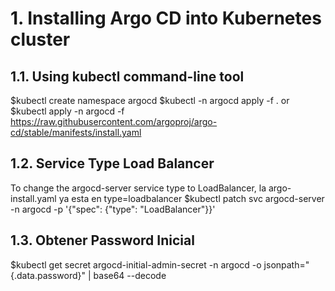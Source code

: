 # 1. Installing Argo CD into Kubernetes cluster

## 1.1. Using kubectl command-line tool
$kubectl create namespace argocd
$kubectl -n argocd apply -f . 
or
$kubectl apply -n argocd -f https://raw.githubusercontent.com/argoproj/argo-cd/stable/manifests/install.yaml 

## 1.2. Service Type Load Balancer
To change the argocd-server service type to LoadBalancer, la argo-install.yaml ya esta en type=loadbalancer
$kubectl patch svc argocd-server -n argocd -p '{"spec": {"type": "LoadBalancer"}}'


## 1.3. Obtener Password Inicial
$kubectl get secret argocd-initial-admin-secret -n argocd -o jsonpath="{.data.password}" | base64 --decode